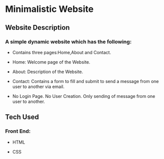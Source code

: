 # Minimalistic Website
## Website Description
### A simple dynamic website which has the following:
+ Contains three pages:Home,About and Contact.
- Home: Welcome page of the Website.
* About: Description of the Website.
+ Contact: Contains a form to fill and submit to send a message from one user to another via email.
- No Login Page. No User Creation. Only sending of message from one user to another.
## Tech Used
### Front End:
 - HTML
 * CSS
